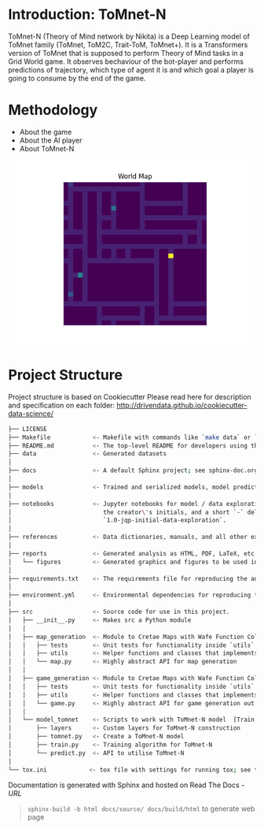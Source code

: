 # Introduction: ToMnet-N

ToMnet-N (Theory of Mind network by Nikita) is a Deep Learning model of ToMnet family (ToMnet, ToM2C, Trait-ToM, ToMnet+). It is a Transformers version of ToMnet that is supposed to perform Theory of Mind tasks in a Grid World game. It observes bechaviour of the bot-player and performs predictions of trajectory, which type of agent it is and which goal a player is going to consume by the end of the game. 

# Methodology

- About the game
- About the AI player
- About ToMnet-N

![Example of a Maze #1](Results/Initial_Map.png)

# Project Structure

Project structure is based on Cookiecutter 
Please read here for description and specification on each folder: http://drivendata.github.io/cookiecutter-data-science/ 

```bash
├── LICENSE
├── Makefile            <- Makefile with commands like `make data` or `make train`
├── README.md           <- The top-level README for developers using this project.
├── data                <- Generated datasets
│
├── docs                <- A default Sphinx project; see sphinx-doc.org for details
│
├── models              <- Trained and serialized models, model predictions, or model summaries
│
├── notebooks           <- Jupyter notebooks for model / data exploration. Naming convention is a number (for ordering),
│                          the creator\'s initials, and a short `-` delimited description, e.g.
│                          `1.0-jqp-initial-data-exploration`.
│
├── references          <- Data dictionaries, manuals, and all other explanatory materials.
│
├── reports             <- Generated analysis as HTML, PDF, LaTeX, etc.
│   └── figures         <- Generated graphics and figures to be used in reporting
│
├── requirements.txt    <- The requirements file for reproducing the analysis environment
│
├── environment.yml     <- Environmental dependencies for reproducing the analysis environment
│
├── src                 <- Source code for use in this project.
│   ├── __init__.py     <- Makes src a Python module
│   │
│   ├── map_generation  <- Module to Cretae Maps with Wafe Function Collapse [Create Environment]
│   │   ├── tests       <- Unit tests for functionality inside `utils`
│   │   ├── utils       <- Helper functions and classes that implements Wave Function Collapse generation
│   │   └── map.py      <- Highly abstract API for map generation
│   │
│   ├── game_generation <- Module to Cretae Maps with Wafe Function Collapse [Record how player plays inside of Environment]
│   │   ├── tests       <- Unit tests for functionality inside `utils`
│   │   ├── utils       <- Helper functions and classes that implements Path Finding and Map manipulation
│   │   └── game.py     <- Highly abstract API for game generation out of maps
│   │
│   └── model_tomnet    <- Scripts to work with ToMnet-N model  [Train & Test how model predicts player in the game]
│       ├── layers      <- Custom layers for ToMnet-N construction
│       ├── tomnet.py   <- Create a ToMnet-N model
│       ├── train.py    <- Training algorithm for ToMnet-N
│       └── predict.py  <- API to utilise ToMnet-N
│
└── tox.ini            <- tox file with settings for running tox; see tox.readthedocs.io
```

Documentation is generated with Sphinx and hosted on Read The Docs - *URL*

> `sphinx-build -b html docs/source/ docs/build/html` to generate web page